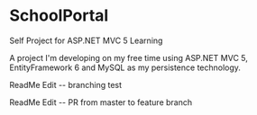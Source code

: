 # SchoolPortal
Self Project for ASP.NET MVC 5 Learning


A project I'm developing on my free time using ASP.NET MVC 5, EntityFramework 6 and MySQL as my persistence technology.

ReadMe Edit -- branching test

ReadMe Edit -- PR from master to feature branch
